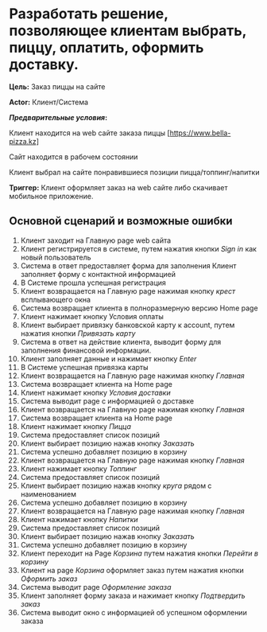 

# Разработать решение, позволяющее клиентам выбрать, пиццу, оплатить, оформить доставку.

**Цель:** Заказ пиццы на сайте 

**Actor:** Клиент/Система

**_Предварительные условия_:**

Клиент находится на web сайте заказа пиццы [https://www.bella-pizza.kz] 

Сайт находится в рабочем состоянии 

Клиент выбрал на сайте понравившиеся позиции пицца/топпинг/напитки

**Триггер:**   Клиент оформляет заказ на web сайте либо скачивает мобильное приложение.

## Основной сценарий и возможные ошибки 

1.	Клиент заходит на Главную page web сайта
2.	Клиент регистрируется в системе, путем нажатия кнопки *Sign in* как новый пользователь 
3.	Система в ответ предоставляет форма для заполнения Клиент заполняет форму с контактной информацией 
4.	В Системе прошла успешная регистрация 
5.	Клиент возвращается на Главную page нажимая кнопку *крест* всплывающего окна 
6.	Система возвращает клиента в полноразмерную версию Home page 
7.	Клиент нажимает кнопку Условия оплаты 
8.	Клиент выбирает привязку банковской карту к account, путем нажатия кнопки *Привязать карту* 
9.	Система в ответ на действие клиента, выводит форму для заполнения финансовой информации. 
10.	Клиент заполняет данные и нажимает кнопку *Enter*
11.	В Системе успешная привязка карты 
12.	Клиент возвращается на Главную page нажимая кнопку *Главная* 
13.	Система возвращает клиента на Home page
14.	Клиент нажимает кнопку *Условия доставки* 
15.	Система выводит page с информацией о доставке
16.	Клиент возвращается на Главную page нажимая кнопку *Главная* 
17.	Система возвращает клиента на Home page
18.	Клиент нажимает кнопку *Пицца* 
19.	Система предоставляет список позиций
20.	Клиент выбирает позицию  нажав кнопку *Заказать* 
21.	Система успешно добавляет позицию  в корзину 
22.	Клиент возвращается на Главную page нажимая кнопку *Главная* 
23.	Клиент нажимает кнопку *Топпинг*
24.	Система предоставляет список позиций 
25.	Клиент выбирает позицию  нажав кнопку *круга* рядом с наименованием 
26.	Система успешно добавляет позицию  в корзину 
27.	Клиент возвращается на Главную page нажимая кнопку *Главная*
28.	Клиент нажимает кнопку *Напитки*
29.	Система предоставляет список позиций 
30.	Клиент выбирает позицию  нажав кнопку *Заказать* 
31.	Система успешно добавляет позицию  в корзину  
32.	Клиент переходит на Page *Корзина* путем нажатия кнопки *Перейти в корзину*
33.	Клиент на page *Корзина* оформляет заказ путем нажатия кнопки *Оформить заказ*
34.	Система выводит page *Оформление заказа*
35.	Клиент заполняет форму заказа и нажимает кнопку *Подтвердить заказ*
36.	Система выводит окно с информацией об успешном оформлении заказа 